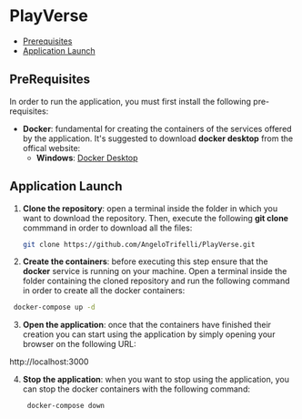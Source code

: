 # PlayVerse

- [Prerequisites](#prerequisites)
- [Application Launch](#application-launch)

## PreRequisites

In order to run the application, you must first install the following pre-requisites:

- **Docker**: fundamental for creating the containers of the services offered by the application. It's suggested to download **docker desktop** from the offical website:
  - **Windows**: [Docker Desktop](https://www.docker.com/products/docker-desktop)

## Application Launch
1. **Clone the repository**: open a terminal inside the folder in which you want to download the repository. Then, execute the following **git clone** commmand in order to download all the files:

   ```bash
   git clone https://github.com/AngeloTrifelli/PlayVerse.git
   ```
   
2. **Create the containers**: before executing this step ensure that the **docker** service is running on your machine. Open a terminal inside the folder containing the cloned repository and run the following command in order to create all the docker containers:

  ```bash
   docker-compose up -d 
   ```

3. **Open the application**: once that the containers have finished their creation you can start using the application by simply opening your browser on the following URL:

  http://localhost:3000

4. **Stop the application**: when you want to stop using the application, you can stop the docker containers with the following command:

   ```bash
    docker-compose down
   ```
